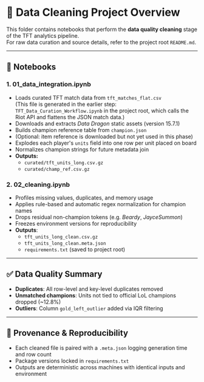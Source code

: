 # 📁 Data Cleaning Project Overview

This folder contains notebooks that perform the **data quality cleaning** stage of the TFT analytics pipeline.  
For raw data curation and source details, refer to the project root `README.md`.

---

## 📘 Notebooks

### **1. 01_data_integration.ipynb**

- Loads curated TFT match data from `tft_matches_flat.csv`  
  (This file is generated in the earlier step: `TFT_Data_Curation_Workflow.ipynb` in the project root, which calls the Riot API and flattens the JSON match data.)
- Downloads and extracts *Data Dragon* static assets (version 15.7.1)
- Builds champion reference table from `champion.json`
- (Optional: item reference is downloaded but not yet used in this phase)
- Explodes each player's `units` field into one row per unit placed on board
- Normalizes champion strings for future metadata join
- **Outputs:**  
  - `curated/tft_units_long.csv.gz`  
  - `curated/champ_ref.csv.gz`

### **2. 02_cleaning.ipynb**
- Profiles missing values, duplicates, and memory usage  
- Applies rule-based and automatic regex normalization for champion names  
- Drops residual non-champion tokens (e.g. *Beardy*, *JayceSummon*)  
- Freezes environment versions for reproducibility  
- **Outputs**:  
  - `tft_units_long_clean.csv.gz`  
  - `tft_units_long_clean.meta.json`  
  - `requirements.txt` (saved to project root)

---

## ✅ Data Quality Summary

- **Duplicates**: All row-level and key-level duplicates removed  
- **Unmatched champions**: Units not tied to official LoL champions dropped (~12.8%)  
- **Outliers**: Column `gold_left_outlier` added via IQR filtering  

---

## 🧾 Provenance & Reproducibility

- Each cleaned file is paired with a `.meta.json` logging generation time and row count  
- Package versions locked in `requirements.txt`  
- Outputs are deterministic across machines with identical inputs and environment  
